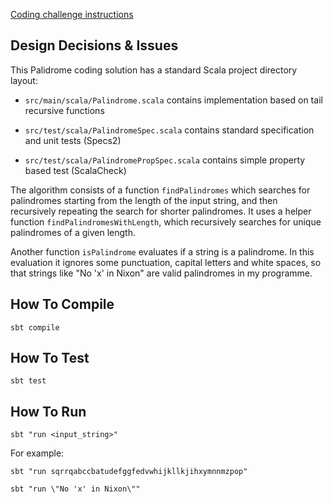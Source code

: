 [Coding challenge instructions](./CHALLENGE.md)

## Design Decisions & Issues

This Palidrome coding solution has a standard Scala project directory layout:

* `src/main/scala/Palindrome.scala` contains implementation based on tail recursive functions

* `src/test/scala/PalindromeSpec.scala` contains standard specification and unit tests (Specs2)

* `src/test/scala/PalindromePropSpec.scala` contains simple property based test (ScalaCheck)

The algorithm consists of a function `findPalindromes` which searches for palindromes
starting from the length of the input string, and then recursively repeating
the search for shorter palindromes. It uses a helper function `findPalindromesWithLength`,
which recursively searches for unique palindromes of a given length.

Another function `isPalindrome` evaluates if a string is a palindrome. In this evaluation
it ignores some punctuation, capital letters and white spaces, so that strings like "No 'x' in Nixon"
are valid palindromes in my programme.


## How To Compile

`sbt compile`

## How To Test

`sbt test`

## How To Run

`sbt "run <input_string>"`

For example:

`sbt "run sqrrqabccbatudefggfedvwhijkllkjihxymnnmzpop"`

`sbt "run \"No 'x' in Nixon\""`


